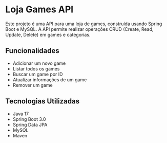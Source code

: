 # Loja Games API

Este projeto é uma API para uma loja de games, construída usando Spring Boot e MySQL. A API permite realizar operações CRUD (Create, Read, Update, Delete) em games e categorias.

## Funcionalidades

- Adicionar um novo game
- Listar todos os games
- Buscar um game por ID
- Atualizar informações de um game
- Remover um game

## Tecnologias Utilizadas

- Java 17
- Spring Boot 3.0
- Spring Data JPA
- MySQL
- Maven
